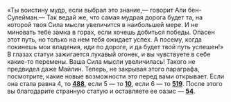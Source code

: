 «Ты воистину мудр, если выбрал это знание,— говорит Али бен-Сулейман.— Так ведай же, что самая мудрая дорога будет та, на которой твоя Сила мысли увеличится в наибольшей мере. И не миновать тебе замка в горах, если хочешь добиться победы. Опасен этот путь, но только на нем тебя ожидает успех. А посему, когда покинешь мои владения, иди по дороге, и да будет твой путь успешен!» В глазах статуи зажигается лукавый огонек, и вы чувствуете в себе какие-то перемены. Ваша Сила мысли увеличилась! Такого не предвидел даже Майлин. Теперь, не закрывая этого параграфа, посмотрите, какие новые возможности это перед вами открывает. Если она стала равна 4, то [**488**](#n_488), если 5 — то [**10**](#n_10), если 6 — то [**519**](#n_519). После этого вы благодарите странную статую и оставляете ее оазис — [**54**](#n_54).


